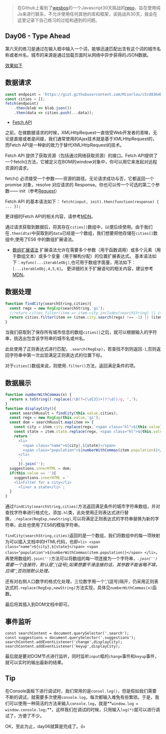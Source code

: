 > 在Github上看到了[wesbos](https://twitter.com/wesbos)的一个Javascript30天挑战的[repo](https://github.com/wesbos/JavaScript30)，旨在使用纯Js来进行联系，不允许使用任何其他的库和框架，该挑战共30天，我会在这里记录下自己练习的过程和遇到的问题。

## Day06 - Type Ahead

第六天的练习是通过在输入框中输入一个词，能够迅速匹配出含有这个词的城市名称或者州名，城市的来源是通过加载页面时从网络中异步获得的JSON数据。

[效果如下](http://htmlpreview.github.io/?https://github.com/winar-jin/JavaScript30-Challenge/blob/master/06%20-%20Type%20Ahead/index.html)

## 数据请求
```JavaScript
const endpoint = 'https://gist.githubusercontent.com/Miserlou/c5cd8364bf9b2420bb29/raw/2bf258763cdddd704f8ffd3ea9a3e81d25e2c6f6/cities.json';
const cities = [];
fetch(endpoint)
    .then(blob => blob.json())
    .then(data => cities.push(...data));
```
* [Fetch API](https://developer.mozilla.org/zh-CN/docs/Web/API/Fetch_API)

之前，在做数据请求的时候，XMLHttpRequest一直倍受Web开发者的青睐，无论是直接或者是间接，我们通常使用的Ajax技术就是基于XMLHttpRequest的，而Fetch API是一种新的致力于替代XMLHttpRequest的技术。

Fetch API 提供了获取资源（包括通过网络获取资源）的接口。Fetch API提供了一个fetch()方法，它被定义在BOM的window对象中，你可以用它来发起对远程资源的请求。

fetch() 必须接受一个参数——资源的路径。无论请求成功与否，它都返回一个 promise 对象，resolve 对应请求的 Response。你也可以传一个可选的第二个参数—— init（参考[Request](https://developer.mozilla.org/zh-CN/docs/Web/API/Request)）

Fetch API 的基本语法如下：
`fetch(input, init).then(function(response) { ... });`

更详细的Fetch API的相关内容，请参考[MDN](https://developer.mozilla.org/zh-CN/docs/Web/API/Fetch_API)。

通过请求获取到数据后，将其存在`cities[]`数组中，以便后续使用。由于我们在`.then(dta)`中获取到的`data`已经是一个数组，我们想要把他存储在`cities[]`数组中,使用了ES6 中的数组扩展语法。

* [数组扩展语法](https://developer.mozilla.org/zh-CN/docs/Web/JavaScript/Reference/Operators/Spread_operator)
扩展语法允许在需要多个参数（用于函数调用）或多个元素（用于数组文本）或多个变量（用于解构分配）的位置扩展表达式。
基本语法如下：`myfunc(...iterableObj)`,也可用于数组字面量，用法如下：`[...iterableObj,4,5,6]`。
更详细的关于扩展语句的相关内容，建议参考[MDN](https://developer.mozilla.org/zh-CN/docs/Web/JavaScript/Reference/Operators/Spread_operator)。

## 数据处理 
```Javascript
function findCity(searchString,cities){
  const regx = new RegExp(searchString,'gi');
  //return cities.filter(item => item.city.includes(searchString) || item.state.includes(searchString));
  return cities.filter(item => (item.city.search(regx) !== -1) || (item.state.search(regx) !== -1));
}
```

当我们获取到了保存所有城市信息的数组`cities[]`之后，就可以根据输入的字符串，挑选出包含该字符串的城市名或州名。

此处使用了正则表达式进行匹配，`.search(RegExp)`，若查找不到则返回`-1`,否则返回字符串中第一次出现满足正则表达式的位置下标。

对于`cities[]`数组来说，则使用`.filter()`方法，返回满足条件的项。

## 数据展示
```Javascript
function numberWithCommas(x) {
  return x.toString().replace(/\B(?=(\d{3})+(?!\d))/g, ',');
}
function displayCity(){
  const searchRusult = findCity(this.value,cities);
  const regx = new RegExp(this.value,'gi');
  const dom = searchRusult.map(item => {
    const city = item.city.replace(regx,`<span class="hl">${this.value}</span>`);
    const state = item.state.replace(regx,`<span class="hl">${this.value}</span>`);
    return `
      <li>
        <span class="name">${city},${state}</span>
        <span class="population">${numberWithCommas(item.population)}</span>
      </li>
      `;
      }).join('');
  suggestions.innerHTML = dom;
  if(this.value == ''){
    suggestions.innerHTML = `
    <li>Filter for a city</li>
      <li>or a state</li>`;
  }
}
```

通过`findCity(searchString,cities)`方法返回满足条件的城市字符串数组，并对查找字符串进行格式化，添加`.hl`类，此处使用正则表达式进行替换，`.replace(RegExp,newString)`,可以将满足正则表达式的字符串替换为新的字符串，此处也使用了ES6的模版字符串。

`findCity(searchString,cities)`返回的是一个数组，我们将数组中的每一项映射为可以插入文档中的HTML代码，也即`<li>
        <span class="name">${city},${state}</span>
        <span class="population">${numberWithCommas(item.population)}</span>
      </li>`，再使用数组的`.join('')`方法可以将数组的每一项连接为一个字符串，_`.join('')`需要一个连接符，默认是','(逗号),如果想要平滑连接的话，其参数不能省略不填，应填'',否则按默认处理。_

还有对右侧人口数字的格式化处理，三位数字用一个','(逗号)隔开，仍采用正则表达式的`.replace(RegExp,newString)`方法实现，具体见`numberWithCommas(x)`函数。

最后将其插入到DOM文档中即可。

## 事件监听
```Javacript
const searchContent = document.querySelector('.search');
const suggestions = document.querySelector('.suggestions');
searchContent.addEventListener('change',displayCity);
searchContent.addEventListener('keyup',displayCity);
```
最后就是要对DOM节点进行监听，同时监听`input`框的`change`事件和`keyup`事件，就可以实时的输出最新的结果。

## Tip

在Console面板下进行调试时，我们常用的是`consol.log()`，但是假如我们需要不断的调试，就需要多次使用`console.log`，每次都输入难免有些繁琐。于是，我们可以使用一种简洁的方法来输入`console.log`，就是**`window.log = window.console.log;`**，这样我们在调试的时候，只用输入`log(*)`就可以进行调试了，方便了不少。

OK，至此为止，day06就算是完成了。👍